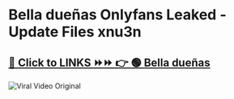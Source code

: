 
 # Bella dueñas Onlyfans Leaked - Update Files xnu3n

## <h2><a href="https://clipsfans.com/Bella_dueñas&ref=git">🔗 Click to LINKS ⏩⏩ 👉 🟢 Bella dueñas </a></h2>

<a href="https://clipsfans.com/Bella_dueñas&ref=git" rel="nofollow" data-target="animated-image.originalLink"><img src="https://i.ibb.co.com/xMMVF88/686577567.gif" alt="Viral Video Original" style="max-width: 100%; display: inline-block;" data-target="animated-image.originalImage"></a>

